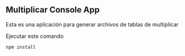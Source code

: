 
## Multiplicar Console App

Esta es una aplicación para generar archivos de tablas de multiplicar

Ejecutar este comando
```
npm install
```